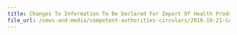 ```yaml
---
title: Changes To Information To Be Declared For Import Of Health Products From 01 November 2016 
file_url: /news-and-media/competent-authorities-circulars/2016-10-21-CA.pdf
---
```

